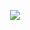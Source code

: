 <p align="center">
  <img src="https://capsule-render.vercel.app/api?text=Hello!&animation=fadeIn&type=waving&color=gradient&height=100"/>
</p>

<!--
**ELBeavers/ELBeavers** is a ✨ _special_ ✨ repository because its `README.md` (this file) appears on your GitHub profile.

Here are some ideas to get you started:

- 🔭 I’m currently working on ...
- 🌱 I’m currently learning ...
- 👯 I’m looking to collaborate on ...
- 🤔 I’m looking for help with ...
- 💬 Ask me about ...
- 📫 How to reach me: ...
- 😄 Pronouns: ...
- ⚡ Fun fact: ...
-->
